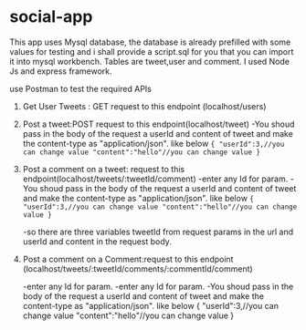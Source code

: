 # social-app

This app uses Mysql database, the database is already prefilled with some values for testing and i shall provide a script.sql for you that you can import it into mysql workbench.
 Tables are tweet,user and comment.
I used Node Js and express framework.
 

use Postman to test the required APIs

1. Get User Tweets : GET request to this endpoint (localhost/users)
2. Post a tweet:POST request to this endpoint(localhost/tweet)
  -You shoud pass in the body of the request a userId and content of tweet  and make the content-type as "application/json". like below
      `{
         "userId":3,//you can change value
         "content":"hello"//you can change value
      }`
3. Post a comment on a tweet: request to this endpoint(localhost/tweets/:tweetId/comment)
   -enter any Id for <tweetId> param.
   -You shoud pass in the body of the request a userId and content of tweet  and make the content-type as "application/json". like below
    `{
         "userId":3,//you can change value
         "content":"hello"//you can change value
     }`
      
    -so there are three variables tweetId from request params in the url and userId and content in the request body.
      
4. Post a comment on a Comment:request to this endpoint (localhost/tweets/:tweetId/comments/:commentId/comment)
      
   -enter any Id for <tweetId> param.
   -enter any Id for <commentId> param.
    -You shoud pass in the body of the request a userId and content of tweet  and make the content-type as "application/json". like below
      {
         "userId":3,//you can change value
         "content":"hello"//you can change value
      }
